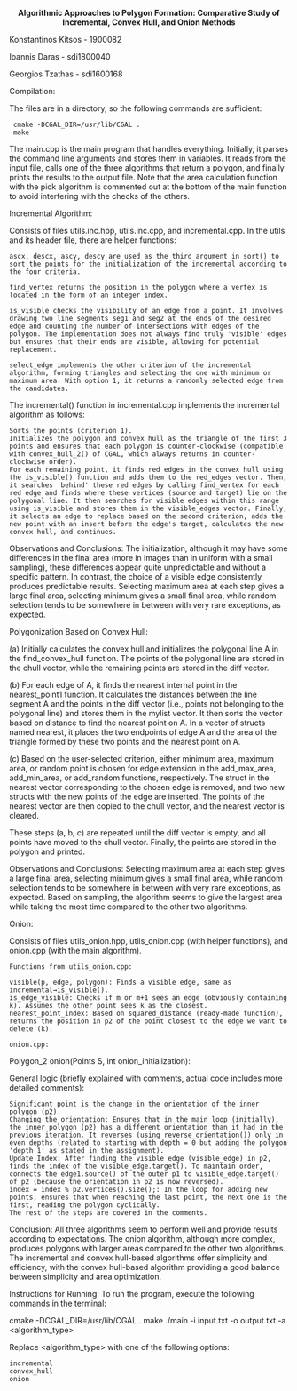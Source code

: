 **<p align=center>Algorithmic Approaches to Polygon Formation: Comparative Study of Incremental, Convex Hull, and Onion Methods**

Konstantinos Kitsos - 1900082

Ioannis Daras - sdi1800040

Georgios Tzathas - sdi1600168

Compilation: 

The files are in a directory, so the following commands are sufficient:

     cmake -DCGAL_DIR=/usr/lib/CGAL .
     make

The main.cpp is the main program that handles everything. Initially, it parses the command line arguments and stores them in variables. It reads from the input file, calls one of the three algorithms that return a polygon, and finally prints the results to the output file. Note that the area calculation function with the pick algorithm is commented out at the bottom of the main function to avoid interfering with the checks of the others.

Incremental Algorithm:

Consists of files utils.inc.hpp, utils.inc.cpp, and incremental.cpp. In the utils and its header file, there are helper functions:

    ascx, descx, ascy, descy are used as the third argument in sort() to sort the points for the initialization of the incremental according to the four criteria.

    find_vertex returns the position in the polygon where a vertex is located in the form of an integer index.

    is_visible checks the visibility of an edge from a point. It involves drawing two line segments seg1 and seg2 at the ends of the desired edge and counting the number of intersections with edges of the polygon. The implementation does not always find truly 'visible' edges but ensures that their ends are visible, allowing for potential replacement.

    select_edge implements the other criterion of the incremental algorithm, forming triangles and selecting the one with minimum or maximum area. With option 1, it returns a randomly selected edge from the candidates.

The incremental() function in incremental.cpp implements the incremental algorithm as follows:

    Sorts the points (criterion 1).
    Initializes the polygon and convex hull as the triangle of the first 3 points and ensures that each polygon is counter-clockwise (compatible with convex_hull_2() of CGAL, which always returns in counter-clockwise order).
    For each remaining point, it finds red edges in the convex hull using the is_visible() function and adds them to the red_edges vector. Then, it searches 'behind' these red edges by calling find_vertex for each red edge and finds where these vertices (source and target) lie on the polygonal line. It then searches for visible edges within this range using is_visible and stores them in the visible_edges vector. Finally, it selects an edge to replace based on the second criterion, adds the new point with an insert before the edge's target, calculates the new convex hull, and continues.

Observations and Conclusions:
The initialization, although it may have some differences in the final area (more in images than in uniform with a small sampling), these differences appear quite unpredictable and without a specific pattern. In contrast, the choice of a visible edge consistently produces predictable results. Selecting maximum area at each step gives a large final area, selecting minimum gives a small final area, while random selection tends to be somewhere in between with very rare exceptions, as expected.

Polygonization Based on Convex Hull:

(a) Initially calculates the convex hull and initializes the polygonal line A in the find_convex_hull function. The points of the polygonal line are stored in the chull vector, while the remaining points are stored in the diff vector.

(b) For each edge of A, it finds the nearest internal point in the nearest_point1 function. It calculates the distances between the line segment A and the points in the diff vector (i.e., points not belonging to the polygonal line) and stores them in the mylist vector. It then sorts the vector based on distance to find the nearest point on A. In a vector of structs named nearest, it places the two endpoints of edge A and the area of the triangle formed by these two points and the nearest point on A.

(c) Based on the user-selected criterion, either minimum area, maximum area, or random point is chosen for edge extension in the add_max_area, add_min_area, or add_random functions, respectively. The struct in the nearest vector corresponding to the chosen edge is removed, and two new structs with the new points of the edge are inserted. The points of the nearest vector are then copied to the chull vector, and the nearest vector is cleared.

These steps (a, b, c) are repeated until the diff vector is empty, and all points have moved to the chull vector. Finally, the points are stored in the polygon and printed.

Observations and Conclusions:
Selecting maximum area at each step gives a large final area, selecting minimum gives a small final area, while random selection tends to be somewhere in between with very rare exceptions, as expected. Based on sampling, the algorithm seems to give the largest area while taking the most time compared to the other two algorithms.

Onion:

Consists of files utils_onion.hpp, utils_onion.cpp (with helper functions), and onion.cpp (with the main algorithm).

    Functions from utils_onion.cpp:

    visible(p, edge, polygon): Finds a visible edge, same as incremental→is_visible().
    is_edge_visible: Checks if m or m+1 sees an edge (obviously containing k). Assumes the other point sees k as the closest.
    nearest_point_index: Based on squared_distance (ready-made function), returns the position in p2 of the point closest to the edge we want to delete (k).

    onion.cpp:

Polygon_2 onion(Points S, int onion_initialization):

General logic (briefly explained with comments, actual code includes more detailed comments):

    Significant point is the change in the orientation of the inner polygon (p2).
    Changing the orientation: Ensures that in the main loop (initially), the inner polygon (p2) has a different orientation than it had in the previous iteration. It reverses (using reverse_orientation()) only in even depths (related to starting with depth = 0 but adding the polygon 'depth 1' as stated in the assignment).
    Update Index: After finding the visible edge (visible_edge) in p2, finds the index of the visible_edge.target(). To maintain order, connects the edge1.source() of the outer p1 to visible_edge.target() of p2 (because the orientation in p2 is now reversed).
    index = index % p2.vertices().size();: In the loop for adding new points, ensures that when reaching the last point, the next one is the first, reading the polygon cyclically.
    The rest of the steps are covered in the comments.

Conclusion:
All three algorithms seem to perform well and provide results according to expectations. The onion algorithm, although more complex, produces polygons with larger areas compared to the other two algorithms. The incremental and convex hull-based algorithms offer simplicity and efficiency, with the convex hull-based algorithm providing a good balance between simplicity and area optimization.

Instructions for Running:
To run the program, execute the following commands in the terminal:

cmake -DCGAL_DIR=/usr/lib/CGAL .
make
./main -i input.txt -o output.txt -a <algorithm_type>

Replace <algorithm_type> with one of the following options:

    incremental
    convex_hull
    onion
